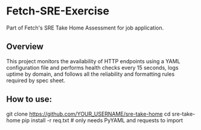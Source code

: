 # Fetch-SRE-Exercise
Part of Fetch's SRE Take Home Assessment for job application.

## Overview

This project monitors the availability of HTTP endpoints using a YAML configuration file and performs health checks every 15 seconds, logs uptime by domain, and follows all the reliability and formatting rules required by spec sheet.


## How to use:

git clone https://github.com/YOUR_USERNAME/sre-take-home
cd sre-take-home
pip install -r req.txt  # only needs PyYAML and requests to import
